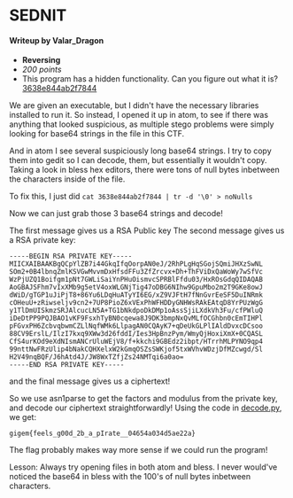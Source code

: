 # SEDNIT

#### Writeup by Valar_Dragon

* **Reversing**
* *200 points*
* This program has a hidden functionality. Can you figure out what it is?
[3638e844ab2f7844](3638e844ab2f7844)

We are given an executable, but I didn't have the necessary libraries installed to run it.
So instead, I opened it up in atom, to see if there was anything that looked suspicious, as multiple stego problems were simply looking for base64 strings in the file in this CTF.

And in atom I see several suspiciously long base64 strings. I try to copy them into gedit so I can decode, them, but essentially it wouldn't copy. Taking a look in bless hex editors, there were tons of null bytes inbetween the characters inside of the file.

To fix this, I just did `cat 3638e844ab2f7844 | tr -d '\0' > noNulls`

Now we can just grab those 3 base64 strings and decode!

The first message gives us a RSA Public key
The second message gives us a RSA private key:
```
-----BEGIN RSA PRIVATE KEY-----
MIICXAIBAAKBgQCpYlZB7i44GkqIfqOorpAN0eJ/2RhPLgHqSGojSQmiJHXzSwNL
SOm2+0B4lbnqZmlKSVGwMvvmDxHfsdFFu3ZfZrcvx+Dh+ThFViDxQaWoWy7wSfVc
WzPjUZQ1Boifgm1pNt7GWLiSaiYnPHuOismvcSPRBlFfdu03/HxROsGdqQIDAQAB
AoGBAJSFhm7vIxXMb9g5etV4oxWLGNjTig47oDBG6NIhw9GpuMbo2m2T9GKe8owJ
dWiD/gTGP1uJiPjT8+86Yu6LDqHuATyYI6EG/xZ9VJFtH7fNnGvrEeSF5DuINRmk
cOHeuU+zRiwseljv9cn2+7UP8PioZ6xVExPhWFHDDyGNHWsRAkEAtqD8YrPUzWgG
y1TlDmUISkmzSRJAlcucLN5A+TG1bNkdpoDkDMp1oAssSjiLXdkVh3Fu/cfPWluQ
iDeDtPP9PQJBAO1vKF9FsxhTyBN0cqewa8J9DK3bmpNxQvMLfOCGhbn0cEmTIHPl
pFGvxPH6ZcbvqbwmCZLlNqfWMk6LlpagAN0CQAyK7+qDeUkGLPlIAldDvxcDCsoo
88CV9ErslL/IlzI7kxq9XWw3d26fddI/Ies3HpBnzPym/WmyQjHoxiXmX+0CQASL
CfS4urKOd9eXdNIsmANCrUluWEjV8/f+kkchi9GBEdz2ibpt/HTrrhMLPYNO9qp4
99nttNwFRzUlip4bNakCQHXelxW2kGmqOSZsSWKjof5txWVhvWDzjDfMZcwgd/Sl
H2V49nqBQF/J6hAtd4J/JW8WxTZfjZs24NMTqi6a0ao=
-----END RSA PRIVATE KEY-----
```
and the final message gives us a ciphertext!

So we use asn1parse to get the factors and modulus from the  private key, and decode our ciphertext straightforwardly!
Using the code in [decode.py](decode.py), we get:

`gigem{feels_g00d_2b_a_pIrate__04654a034d5ae22a}`

The flag probably makes way more sense if we could run the program!

Lesson: Always try opening files in both atom and bless. I never would've noticed the base64 in bless with the 100's of null bytes inbetween characters.
